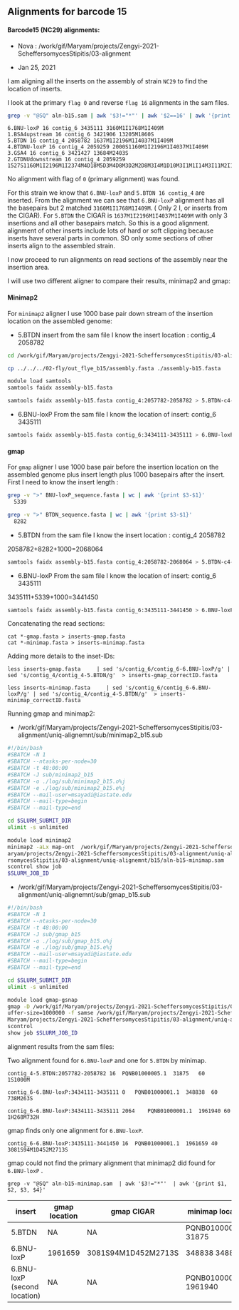 ## Alignments for barcode 15

####  Barcode15 (NC29) alignments:

* Nova : /work/gif/Maryam/projects/Zengyi-2021-ScheffersomycesStipitis/03-alignment

* Jan 25, 2021

I am aligning all the inserts on the assembly of strain `NC29` to find the location of inserts.


I look at the primary `flag 0` and reverse `flag 16` alignments in the sam files.


```bash
grep -v "@SQ" aln-b15.sam | awk '$3!="*"' | awk '$2==16' | awk '{print $1, $2, $3, $4, $6}'
```
```
6.BNU-loxP 16 contig_6 3435111 3160M1I1768M1I409M
1.BSA4upstream 16 contig_6 3421906 13205M1860S
5.BTDN 16 contig_4 2058782 1637M1I2196M1I4037M1I409M
4.BTDNU-loxP 16 contig_4 2059259 2000S1160M1I2196M1I4037M1I409M
3.GSA4 16 contig_6 3421427 13684M2403S
2.GTDNUdownstream 16 contig_4 2059259 1527S1160M1I2196M1I2374M4D18M5D3M4D8M3D2M2D8M3I4M1D10M3I1M1I14M3I11M2I11M4I5M1I7M1I4M3I1M1D4M2I2M1I10M2D15M1I4M1I8M2I8M3D6M3D9M1D5M1D1M1D3M2I3M4D2M1D2M4D4M1I22M1D6M2I1M2I11M1I11M1D2M2I6M6I2M1D524M2D3M2I182M605S
```

No alignment with flag of `0` (primary alignment) was found.

For this strain we know that `6.BNU-loxP` and `5.BTDN 16 contig_4` are inserted. From the alignment we can see that `6.BNU-loxP` alignment has all the basepairs but 2 matched `3160M1I1768M1I409M`. ( Only 2 I, or inserts from the CIGAR).
For `5.BTDN` the CIGAR is `1637M1I2196M1I4037M1I409M` with only 3 insertions and all other basepairs match. So this is a good alignment.
alignment of other inserts include lots of hard or soft clipping because inserts have several parts in common. SO only some sections of other inserts align to the assembled strain.

I now proceed to run alignments on read sections of the assembly near the insertion area.

I will use two different aligner to compare their results, minimap2 and gmap:

#### Minimap2

For `minimap2` aligner I use 1000 base pair down stream of the insertion location on the assembled genome:

* 5.BTDN insert
from the sam file I know the insert location : contig_4 2058782


```bash
cd /work/gif/Maryam/projects/Zengyi-2021-ScheffersomycesStipitis/03-alignment/uniq-alignemnt/b15

cp ../../../02-fly/out_flye_b15/assembly.fasta ./assembly-b15.fasta

module load samtools
samtools faidx assembly-b15.fasta

samtools faidx assembly-b15.fasta contig_4:2057782-2058782 > 5.BTDN-c4-2057782-2058782-minimap.fasta
```

* 6.BNU-loxP
From the sam file I know the location of insert: contig_6 3435111

```bash
samtools faidx assembly-b15.fasta contig_6:3434111-3435111 > 6.BNU-loxP-c4-3434111-3435111-minimap.fasta
```

#### gmap

For `gmap` aligner I use 1000 base pair before the insertion location on the assembled genome plus insert length plus 1000 basepairs after the insert. First I need to know the insert length :

```bash
grep -v ">" BNU-loxP_sequence.fasta | wc | awk '{print $3-$1}'
  5339

grep -v ">" BTDN_sequence.fasta | wc | awk '{print $3-$1}'
  8282
```

* 5.BTDN
from the sam file I know the insert location : contig_4 2058782

2058782+8282+1000=2068064

```bash
samtools faidx assembly-b15.fasta contig_4:2058782-2068064 > 5.BTDN-c4-2058782-2068064-gmap.fasta
```

* 6.BNU-loxP
From the sam file I know the location of insert: contig_6 3435111

3435111+5339+1000=3441450

```bash
samtools faidx assembly-b15.fasta contig_6:3435111-3441450 > 6.BNU-loxP-c6-3435111-3441450-gmap.fasta
```

Concatenating the read sections:

```
cat *-gmap.fasta > inserts-gmap.fasta
cat *-minimap.fasta > inserts-minimap.fasta
```

Adding more details to the inset-IDs:
```
less inserts-gmap.fasta     | sed 's/contig_6/contig_6-6.BNU-loxP/g' | sed 's/contig_4/contig_4-5.BTDN/g'  > inserts-gmap_correctID.fasta

less inserts-minimap.fasta     | sed 's/contig_6/contig_6-6.BNU-loxP/g' | sed 's/contig_4/contig_4-5.BTDN/g'  > inserts-minimap_correctID.fasta
```

Running gmap and minimap2:


*  /work/gif/Maryam/projects/Zengyi-2021-ScheffersomycesStipitis/03-alignment/uniq-alignemnt/sub/minimap2_b15.sub

```bash
#!/bin/bash
#SBATCH -N 1
#SBATCH --ntasks-per-node=30
#SBATCH -t 48:00:00
#SBATCH -J sub/minimap2_b15
#SBATCH -o ./log/sub/minimap2_b15.o%j  
#SBATCH -e ./log/sub/minimap2_b15.e%j
#SBATCH --mail-user=msayadi@iastate.edu  
#SBATCH --mail-type=begin
#SBATCH --mail-type=end

cd $SLURM_SUBMIT_DIR
ulimit -s unlimited

module load minimap2
minimap2 -aLx map-ont  /work/gif/Maryam/projects/Zengyi-2021-ScheffersomycesStipitis/03-alignment/uniq-alignemnt/GCA_006942115.1_ASM694211v1_genomic.fna /work/gif/M
aryam/projects/Zengyi-2021-ScheffersomycesStipitis/03-alignment/uniq-alignemnt/b15/inserts-minimap_correctID.fasta   > /work/gif/Maryam/projects/Zengyi-2021-Scheffe
rsomycesStipitis/03-alignment/uniq-alignemnt/b15/aln-b15-minimap.sam
scontrol show job
$SLURM_JOB_ID
```

*  /work/gif/Maryam/projects/Zengyi-2021-ScheffersomycesStipitis/03-alignment/uniq-alignemnt/sub/gmap_b15.sub

```bash
#!/bin/bash
#SBATCH -N 1
#SBATCH --ntasks-per-node=30
#SBATCH -t 48:00:00
#SBATCH -J sub/gmap_b15
#SBATCH -o ./log/sub/gmap_b15.o%j  
#SBATCH -e ./log/sub/gmap_b15.e%j
#SBATCH --mail-user=msayadi@iastate.edu  
#SBATCH --mail-type=begin
#SBATCH --mail-type=end

cd $SLURM_SUBMIT_DIR
ulimit -s unlimited

module load gmap-gsnap
gmap -D /work/gif/Maryam/projects/Zengyi-2021-ScheffersomycesStipitis/03-alignment/uniq-alignemnt  -d ScheffStipDB -B 5 -t 30 --input-buffer-size=1000000 --output-b
uffer-size=1000000 -f samse /work/gif/Maryam/projects/Zengyi-2021-ScheffersomycesStipitis/03-alignment/uniq-alignemnt/b15/inserts-gmap_correctID.fasta  > /work/gif/
Maryam/projects/Zengyi-2021-ScheffersomycesStipitis/03-alignment/uniq-alignemnt/b15/b15-gmap.sam
scontrol
show job $SLURM_JOB_ID
```

alignment results from the sam files:

Two alignment found for `6.BNU-loxP` and one for `5.BTDN` by minimap.

```
contig_4-5.BTDN:2057782-2058782	16	PQNB01000005.1	31875	60	1S1000M

contig_6-6.BNU-loxP:3434111-3435111	0	PQNB01000001.1	348838	60	738M263S

contig_6-6.BNU-loxP:3434111-3435111	2064	PQNB01000001.1	1961940	60	1H268M732H
```
gmap finds only one alignment for `6.BNU-loxP`.

```
contig_6-6.BNU-loxP:3435111-3441450	16	PQNB01000001.1	1961659	40	3081S94M1D452M2713S
```
gmap could not find the primary alignment that minimap2 did found for `6.BNU-loxP` .

```
grep -v "@SQ" aln-b15-minimap.sam  | awk '$3!="*"'  | awk '{print $1, $2, $3, $4}'
```

| insert | gmap location | gmap CIGAR|  minimap location | minimap CIGAR|
| --- | --- | --- | ---| ---|
|5.BTDN | NA |NA|PQNB01000005.1 31875 | 1S1000M |
|6.BNU-loxP  |1961659| 3081S94M1D452M2713S |348838 348838|738M263S|
|6.BNU-loxP  (second location)| NA| NA| PQNB01000001.1 1961940 | 1H268M732H | 
